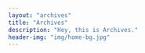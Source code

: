 ```yaml
---
layout: "archives"
title: "Archives"
description: "Hey, this is Archives."
header-img: "img/home-bg.jpg"
---
```

